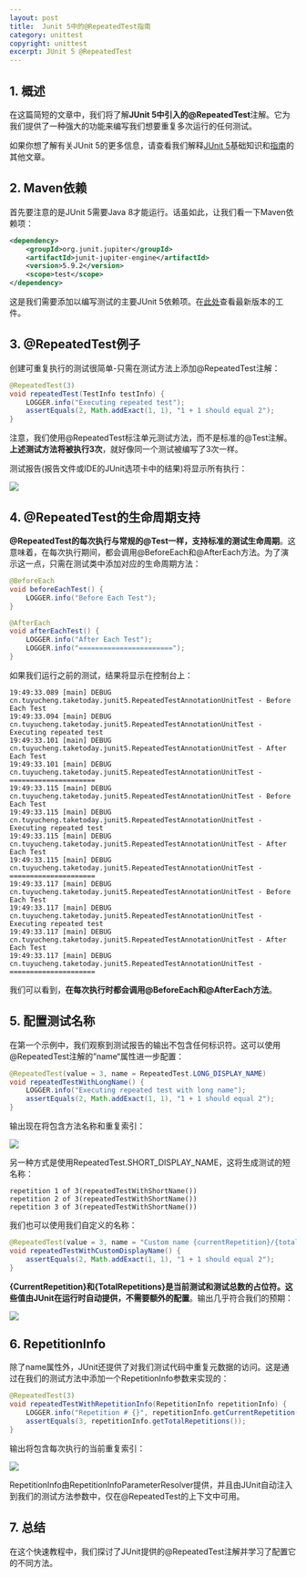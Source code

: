 ```yaml
---
layout: post
title:  Junit 5中的@RepeatedTest指南
category: unittest
copyright: unittest
excerpt: JUnit 5 @RepeatedTest
---
```


## 1. 概述

在这篇简短的文章中，我们将了解**JUnit 5中引入的@RepeatedTest**注解。它为我们提供了一种强大的功能来编写我们想要重复多次运行的任何测试。

如果你想了解有关JUnit 5的更多信息，请查看我们解释[JUnit 5](https://www.baeldung.com/junit-5)基础知识和[指南](https://www.baeldung.com/junit-5-preview)的其他文章。

## 2. Maven依赖

首先要注意的是JUnit 5需要Java 8才能运行。话虽如此，让我们看一下Maven依赖项：

```xml
<dependency>
    <groupId>org.junit.jupiter</groupId>
    <artifactId>junit-jupiter-engine</artifactId>
    <version>5.9.2</version>
    <scope>test</scope>
</dependency>
```

这是我们需要添加以编写测试的主要JUnit 5依赖项。在[此处](https://central.sonatype.com/artifact/org.junit.jupiter/junit-jupiter-engine/5.9.2)查看最新版本的工件。

## 3. @RepeatedTest例子

创建可重复执行的测试很简单-只需在测试方法上添加@RepeatedTest注解：

```java
@RepeatedTest(3)
void repeatedTest(TestInfo testInfo) {
    LOGGER.info("Executing repeated test");
    assertEquals(2, Math.addExact(1, 1), "1 + 1 should equal 2");
}
```

注意，我们使用@RepeatedTest标注单元测试方法，而不是标准的@Test注解。**上述测试方法将被执行3次**，就好像同一个测试被编写了3次一样。

测试报告(报告文件或IDE的JUnit选项卡中的结果)将显示所有执行：

![](/assets/images/2023/unittest/repeatedtest01.png)

## 4. @RepeatedTest的生命周期支持

**@RepeatedTest的每次执行与常规的@Test一样，支持标准的测试生命周期**。这意味着，在每次执行期间，都会调用@BeforeEach和@AfterEach方法。为了演示这一点，只需在测试类中添加对应的生命周期方法：

```java
@BeforeEach
void beforeEachTest() {
    LOGGER.info("Before Each Test");
}

@AfterEach
void afterEachTest() {
    LOGGER.info("After Each Test");
    LOGGER.info("=======================");
}
```

如果我们运行之前的测试，结果将显示在控制台上：

```shell
19:49:33.089 [main] DEBUG cn.tuyucheng.taketoday.junit5.RepeatedTestAnnotationUnitTest - Before Each Test
19:49:33.094 [main] DEBUG cn.tuyucheng.taketoday.junit5.RepeatedTestAnnotationUnitTest - Executing repeated test
19:49:33.101 [main] DEBUG cn.tuyucheng.taketoday.junit5.RepeatedTestAnnotationUnitTest - After Each Test
19:49:33.101 [main] DEBUG cn.tuyucheng.taketoday.junit5.RepeatedTestAnnotationUnitTest - =====================
19:49:33.115 [main] DEBUG cn.tuyucheng.taketoday.junit5.RepeatedTestAnnotationUnitTest - Before Each Test
19:49:33.115 [main] DEBUG cn.tuyucheng.taketoday.junit5.RepeatedTestAnnotationUnitTest - Executing repeated test
19:49:33.115 [main] DEBUG cn.tuyucheng.taketoday.junit5.RepeatedTestAnnotationUnitTest - After Each Test
19:49:33.115 [main] DEBUG cn.tuyucheng.taketoday.junit5.RepeatedTestAnnotationUnitTest - =====================
19:49:33.117 [main] DEBUG cn.tuyucheng.taketoday.junit5.RepeatedTestAnnotationUnitTest - Before Each Test
19:49:33.117 [main] DEBUG cn.tuyucheng.taketoday.junit5.RepeatedTestAnnotationUnitTest - Executing repeated test
19:49:33.117 [main] DEBUG cn.tuyucheng.taketoday.junit5.RepeatedTestAnnotationUnitTest - After Each Test
19:49:33.117 [main] DEBUG cn.tuyucheng.taketoday.junit5.RepeatedTestAnnotationUnitTest - =====================
```

我们可以看到，**在每次执行时都会调用@BeforeEach和@AfterEach方法**。

## 5. 配置测试名称

在第一个示例中，我们观察到测试报告的输出不包含任何标识符。这可以使用@RepeatedTest注解的”name“属性进一步配置：

```java
@RepeatedTest(value = 3, name = RepeatedTest.LONG_DISPLAY_NAME)
void repeatedTestWithLongName() {
    LOGGER.info("Executing repeated test with long name");
    assertEquals(2, Math.addExact(1, 1), "1 + 1 should equal 2");
}
```

输出现在将包含方法名称和重复索引：

![](/assets/images/2023/unittest/repeatedtest02.png)

另一种方式是使用RepeatedTest.SHORT_DISPLAY_NAME，这将生成测试的短名称：

```shell
repetition 1 of 3(repeatedTestWithShortName())
repetition 2 of 3(repeatedTestWithShortName())
repetition 3 of 3(repeatedTestWithShortName())
```

我们也可以使用我们自定义的名称：

```java
@RepeatedTest(value = 3, name = "Custom name {currentRepetition}/{totalRepetitions}")
void repeatedTestWithCustomDisplayName() {
    assertEquals(2, Math.addExact(1, 1), "1 + 1 should equal 2");
}
```

**{CurrentRepetition}和{TotalRepetitions}是当前测试和测试总数的占位符。这些值由JUnit在运行时自动提供，不需要额外的配置**。输出几乎符合我们的预期：

![](/assets/images/2023/unittest/repeatedtest03.png)

## 6. RepetitionInfo

除了name属性外，JUnit还提供了对我们测试代码中重复元数据的访问。这是通过在我们的测试方法中添加一个RepetitionInfo参数来实现的：

```java
@RepeatedTest(3)
void repeatedTestWithRepetitionInfo(RepetitionInfo repetitionInfo) {
    LOGGER.info("Repetition # {}", repetitionInfo.getCurrentRepetition());
    assertEquals(3, repetitionInfo.getTotalRepetitions());
}
```

输出将包含每次执行的当前重复索引：

![](/assets/images/2023/unittest/repeatedtest04.png)

RepetitionInfo由RepetitionInfoParameterResolver提供，并且由JUnit自动注入到我们的测试方法参数中，仅在@RepeatedTest的上下文中可用。

## 7. 总结

在这个快速教程中，我们探讨了JUnit提供的@RepeatedTest注解并学习了配置它的不同方法。